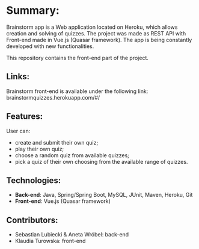 # Summary:

Brainstorm app is a Web application located on Heroku, which allows creation and solving of quizzes. The project was made as REST API with Front-end made in Vue.js (Quasar framework). The app is being constantly developed with new functionalities.

This repository contains the front-end part of the project.

## Links:
Brainstorm front-end is available under the following link:
brainstormquizzes.herokuapp.com/#/

## Features:
User can:
* create and submit their own quiz;
* play their own quiz;
* choose a random quiz from available quizzes;
* pick a quiz of their own choosing from the available range of quizzes.

## Technologies:
* **Back-end**: Java, Spring/Spring Boot, MySQL, JUnit, Maven, Heroku, Git
* **Front-end**: Vue.js (Quasar framework)

## Contributors:
* Sebastian Lubiecki & Aneta Wróbel: back-end
 * Klaudia Turowska: front-end
